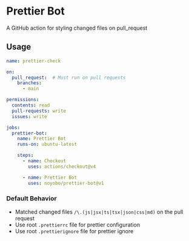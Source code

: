 # Prettier Bot

A GitHub action for styling changed files on pull_request

## Usage

```yml
name: prettier-check

on:
  pull_request:  # Must run on pull requests
    branches:
      - main

permissions:
  contents: read
  pull-requests: write
  issues: write

jobs:
  prettier-bot:
    name: Prettier Bot
    runs-on: ubuntu-latest

    steps:
      - name: Checkout
        uses: actions/checkout@v4

      - name: Prettier Bot
        uses: noyobo/prettier-bot@v1
```

### Default Behavior

- Matched changed files `/\.(js|jsx|ts|tsx|json|css|md)` on the pull request
- Use root `.prettierrc` file for prettier configuration
- Use root `.prettierignore` file for prettier ignore
